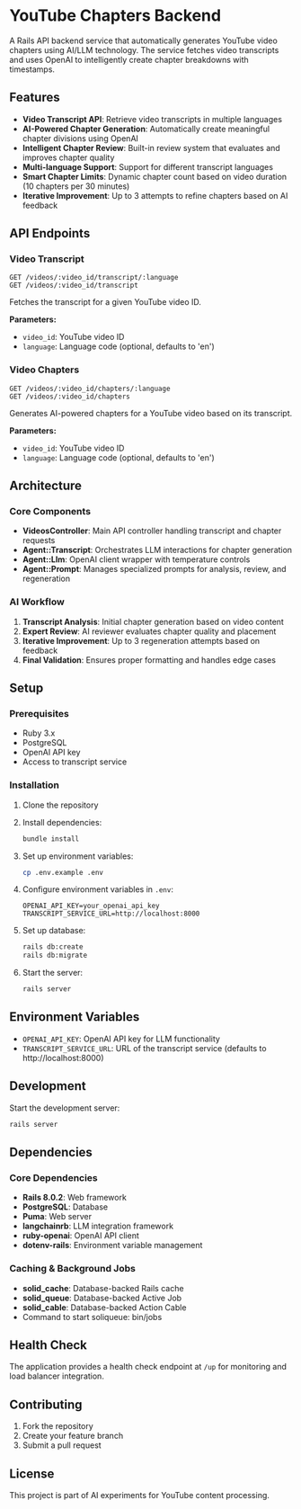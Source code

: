 # YouTube Chapters Backend

A Rails API backend service that automatically generates YouTube video chapters using AI/LLM technology. The service fetches video transcripts and uses OpenAI to intelligently create chapter breakdowns with timestamps.

## Features

- **Video Transcript API**: Retrieve video transcripts in multiple languages
- **AI-Powered Chapter Generation**: Automatically create meaningful chapter divisions using OpenAI
- **Intelligent Chapter Review**: Built-in review system that evaluates and improves chapter quality
- **Multi-language Support**: Support for different transcript languages
- **Smart Chapter Limits**: Dynamic chapter count based on video duration (10 chapters per 30 minutes)
- **Iterative Improvement**: Up to 3 attempts to refine chapters based on AI feedback

## API Endpoints

### Video Transcript

```
GET /videos/:video_id/transcript/:language
GET /videos/:video_id/transcript
```

Fetches the transcript for a given YouTube video ID.

**Parameters:**
- `video_id`: YouTube video ID
- `language`: Language code (optional, defaults to 'en')

### Video Chapters

```
GET /videos/:video_id/chapters/:language
GET /videos/:video_id/chapters
```

Generates AI-powered chapters for a YouTube video based on its transcript.

**Parameters:**
- `video_id`: YouTube video ID
- `language`: Language code (optional, defaults to 'en')

## Architecture

### Core Components

- **VideosController**: Main API controller handling transcript and chapter requests
- **Agent::Transcript**: Orchestrates LLM interactions for chapter generation
- **Agent::Llm**: OpenAI client wrapper with temperature controls
- **Agent::Prompt**: Manages specialized prompts for analysis, review, and regeneration

### AI Workflow

1. **Transcript Analysis**: Initial chapter generation based on video content
2. **Expert Review**: AI reviewer evaluates chapter quality and placement
3. **Iterative Improvement**: Up to 3 regeneration attempts based on feedback
4. **Final Validation**: Ensures proper formatting and handles edge cases

## Setup

### Prerequisites

- Ruby 3.x
- PostgreSQL
- OpenAI API key
- Access to transcript service

### Installation

1. Clone the repository
2. Install dependencies:
   ```bash
   bundle install
   ```

3. Set up environment variables:
   ```bash
   cp .env.example .env
   ```

4. Configure environment variables in `.env`:
   ```
   OPENAI_API_KEY=your_openai_api_key
   TRANSCRIPT_SERVICE_URL=http://localhost:8000
   ```

5. Set up database:
   ```bash
   rails db:create
   rails db:migrate
   ```

6. Start the server:
   ```bash
   rails server
   ```

## Environment Variables

- `OPENAI_API_KEY`: OpenAI API key for LLM functionality
- `TRANSCRIPT_SERVICE_URL`: URL of the transcript service (defaults to http://localhost:8000)

## Development

Start the development server:
```bash
rails server
```

## Dependencies

### Core Dependencies
- **Rails 8.0.2**: Web framework
- **PostgreSQL**: Database
- **Puma**: Web server
- **langchainrb**: LLM integration framework
- **ruby-openai**: OpenAI API client
- **dotenv-rails**: Environment variable management

### Caching & Background Jobs
- **solid_cache**: Database-backed Rails cache
- **solid_queue**: Database-backed Active Job
- **solid_cable**: Database-backed Action Cable
- Command to start soliqueue: bin/jobs

## Health Check

The application provides a health check endpoint at `/up` for monitoring and load balancer integration.

## Contributing

1. Fork the repository
2. Create your feature branch
3. Submit a pull request

## License

This project is part of AI experiments for YouTube content processing.
